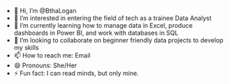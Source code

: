 - 👋 Hi, I’m @BthaLogan
- 👀 I’m interested in entering the field of tech as a trainee Data Analyst
- 🌱 I’m currently learning how to manage data in Excel, produce dashboards in Power BI, and work with databases in SQL
- 💞️ I’m looking to collaborate on beginner friendly data projects to develop my skills
- 📫 How to reach me: Email
- 😄 Pronouns: She/Her
- ⚡ Fun fact: I can read minds, but only mine. 

<!---
BthaLogan/BthaLogan is a ✨ special ✨ repository because its `README.md` (this file) appears on your GitHub profile.
You can click the Preview link to take a look at your changes.
--->
